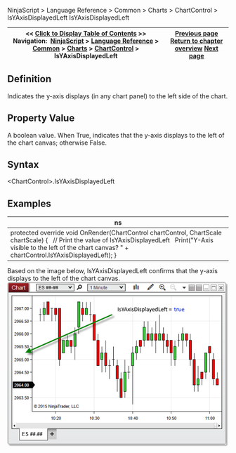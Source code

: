 ﻿
NinjaScript \> Language Reference \> Common \> Charts \> ChartControl \> IsYAxisDisplayedLeft
IsYAxisDisplayedLeft

| \<\< [Click to Display Table of Contents](isyaxisdisplayedleft.md) \>\> **Navigation:**     [NinjaScript](ninjascript-1.md) \> [Language Reference](language_reference_wip-1.md) \> [Common](common-1.md) \> [Charts](chart-1.md) \> [ChartControl](chartcontrol-1.md) \> IsYAxisDisplayedLeft | [Previous page](isstayindrawmode-1.md) [Return to chapter overview](chartcontrol-1.md) [Next page](isyaxisdisplayedoverlay-1.md) |
| --- | --- |

## Definition
Indicates the y\-axis displays (in any chart panel) to the left side of the chart.
## 
## Property Value
A boolean value. When True, indicates that the y\-axis displays to the left of the chart canvas; otherwise False.
## 
## Syntax
\<ChartControl\>.IsYAxisDisplayedLeft
## 
## Examples
| ns |
| --- |
| protected override void OnRender(ChartControl chartControl, ChartScale chartScale) {    // Print the value of IsYAxisDisplayedLeft    Print("Y\-Axis visible to the left of the chart canvas? " \+ chartControl.IsYAxisDisplayedLeft); } |

Based on the image below, IsYAxisDisplayedLeft confirms that the y\-axis displays to the left of the chart canvas.
 
![ChartControl_isYAxisDisplayedLeft](chartcontrol_isyaxisdisplayedleft.png)
